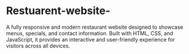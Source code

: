 # Restuarent-website-
A fully responsive and modern restaurant website designed to showcase menus, specials, and contact information. Built with HTML, CSS, and JavaScript, it provides an interactive and user-friendly experience for visitors across all devices.
